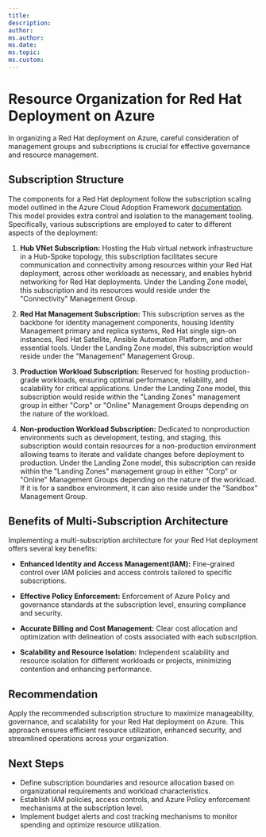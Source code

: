 ```yaml
---
title: 
description: 
author: 
ms.author: 
ms.date: 
ms.topic: 
ms.custom: 
---
```


# Resource Organization for Red Hat Deployment on Azure

In organizing a Red Hat deployment on Azure, careful consideration of management groups and subscriptions is crucial for effective governance and resource management.

## Subscription Structure

The components for a Red Hat deployment follow the subscription scaling model outlined in the Azure Cloud Adoption Framework [documentation](/azure/cloud-adoption-framework/ready/landing-zone/design-area/resource-org-subscriptions#organization-and-governance-design-considerations). This model provides extra control and isolation to the management tooling. Specifically, various subscriptions are employed to cater to different aspects of the deployment:

1. **Hub VNet Subscription:** Hosting the Hub virtual network infrastructure in a Hub-Spoke topology, this subscription facilitates secure communication and connectivity among resources within your Red Hat deployment, across other workloads as necessary, and enables hybrid networking for Red Hat deployments. Under the Landing Zone model, this subscription and its resources would reside under the "Connectivity" Management Group.

2. **Red Hat Management Subscription:** This subscription serves as the backbone for identity management components, housing Identity Management primary and replica systems, Red Hat single sign-on instances, Red Hat Satellite, Ansible Automation Platform, and other essential tools. Under the Landing Zone model, this subscription would reside under the "Management" Management Group.

3. **Production Workload Subscription:** Reserved for hosting production-grade workloads, ensuring optimal performance, reliability, and scalability for critical applications. Under the Landing Zone model, this subscription would reside within the "Landing Zones" management group in either "Corp" or "Online" Management Groups depending on the nature of the workload.

4. **Non-production Workload Subscription:** Dedicated to nonproduction environments such as development, testing, and staging, this subscription would contain resources for a non-production environment allowing teams to iterate and validate changes before deployment to production. Under the Landing Zone model, this subscription can reside within the "Landing Zones" management group in either "Corp" or "Online" Management Groups depending on the nature of the workload. If it is for a sandbox environment, it can also reside under the "Sandbox" Management Group.

## Benefits of Multi-Subscription Architecture

Implementing a multi-subscription architecture for your Red Hat deployment offers several key benefits:

- **Enhanced Identity and Access Management(IAM):** Fine-grained control over IAM policies and access controls tailored to specific subscriptions.
- **Effective Policy Enforcement:** Enforcement of Azure Policy and governance standards at the subscription level, ensuring compliance and security.

- **Accurate Billing and Cost Management:** Clear cost allocation and optimization with delineation of costs associated with each subscription.

- **Scalability and Resource Isolation:** Independent scalability and resource isolation for different workloads or projects, minimizing contention and enhancing performance.

## Recommendation

Apply the recommended subscription structure to maximize manageability, governance, and scalability for your Red Hat deployment on Azure. This approach ensures efficient resource utilization, enhanced security, and streamlined operations across your organization.

## Next Steps

- Define subscription boundaries and resource allocation based on organizational requirements and workload characteristics.
- Establish IAM policies, access controls, and Azure Policy enforcement mechanisms at the subscription level.
- Implement budget alerts and cost tracking mechanisms to monitor spending and optimize resource utilization.
